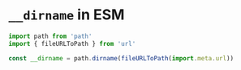 # `__dirname` in ESM

```javascript
import path from 'path'
import { fileURLToPath } from 'url'

const __dirname = path.dirname(fileURLToPath(import.meta.url))
```

